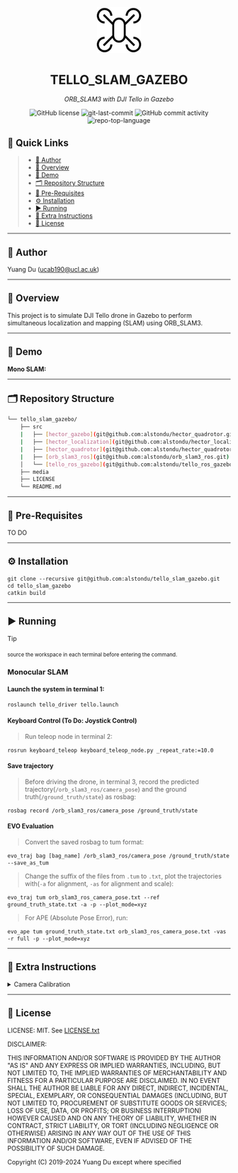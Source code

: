 <p align="center">
    <img src="https://raw.githubusercontent.com/alstondu/Tello-SLAM/fbfb2d10c64432fe60b3cd47ad782f9ca4442845/fig/drone-thin.svg" width="100" />
</p>

<p align="center">
    <h1 align="center">TELLO_SLAM_GAZEBO</h1>
</p>
<p align="center">
    <em>ORB_SLAM3 with DJI Tello in Gazebo</em>
</p>

<div align="center">
<img src="https://img.shields.io/github/license/alstondu/tello_slam_gazebo ?style=flat-square&color=5D6D7E" alt="GitHub license" />
<img src="https://img.shields.io/github/last-commit/alstondu/tello_slam_gazebo?style=flat-square&color=5D6D7E" alt="git-last-commit" />
<img src="https://img.shields.io/github/commit-activity/m/alstondu/tello_slam_gazebo?style=flat-square&color=5D6D7E" alt="GitHub commit activity" />
<img src="https://img.shields.io/github/languages/top/alstondu/tello_slam_gazebo?style=flat&color=0080ff" alt="repo-top-language">
</div>

## 🔗 Quick Links

> - [🤝 Author](#-author)
> - [📍 Overview](#-overview)
> - [👾  Demo](#-demo)
> - [🗂️ Repository Structure](#-repository-structure)
> - [🚀 Pre-Requisites](#-pre-requisites)
> - [⚙️ Installation](#️-installation)
> - [► Running](#-running)
> - [🤖 Extra Instructions](#-extra-instructions)
> - [📄 License](#-license)

---
## 🤝 Author
Yuang Du (ucab190@ucl.ac.uk)

---
## 📍 Overview
This project is to simulate DJI Tello drone in Gazebo to perform simultaneous localization and mapping (SLAM) using ORB_SLAM3.

---
## 👾 Demo

**Mono SLAM:**

---
## 🗂️ Repository Structure

```sh
└── tello_slam_gazebo/
    ├── src
    |   ├── [hector_gazebo](git@github.com:alstondu/hector_quadrotor.git)
    |   ├── [hector_localization](git@github.com:alstondu/hector_localization.git)
    |   ├── [hector_quadrotor](git@github.com:alstondu/hector_quadrotor.git)
    |   ├── [orb_slam3_ros](git@github.com:alstondu/orb_slam3_ros.git)
    │   └── [tello_ros_gazebo](git@github.com:alstondu/tello_ros_gazebo.git)
    ├── media
    ├── LICENSE
    └── README.md
```

---
## 🚀 Pre-Requisites
TO DO

---
## ⚙️ Installation

```
git clone --recursive git@github.com:alstondu/tello_slam_gazebo.git
cd tello_slam_gazebo
catkin build
```

---
## ► Running
> [!TIP]
>
> <sub>source the workspace in each terminal before entering the command.</sub>

###  Monocular SLAM

#### Launch the system in terminal 1:

```
roslaunch tello_driver tello.launch
```

#### Keyboard Control (To Do: Joystick Control)

> Run teleop node in terminal 2:

```
rosrun keyboard_teleop keyboard_teleop_node.py _repeat_rate:=10.0
```

#### Save trajectory

> Before driving the drone, in terminal 3, record the predicted trajectory(```/orb_slam3_ros/camera_pose```) and the ground truth(```/ground_truth/state```) as rosbag:

```
rosbag record /orb_slam3_ros/camera_pose /ground_truth/state
```

#### EVO Evaluation

> Convert the saved rosbag to tum format:

```
evo_traj bag [bag_name] /orb_slam3_ros/camera_pose /ground_truth/state --save_as_tum
```

> Change the suffix of the files from ```.tum``` to ```.txt```, plot the trajectories with(```-a``` for alignment, ```-as``` for alignment and scale):

```
evo_traj tum orb_slam3_ros_camera_pose.txt --ref ground_truth_state.txt -a -p --plot_mode=xyz
```
> For APE (Absolute Pose Error), run:

```
evo_ape tum ground_truth_state.txt orb_slam3_ros_camera_pose.txt -vas -r full -p --plot_mode=xyz
```

---
## 🤖 Extra Instructions
<details closed><summary>Camera Calibration</summary>

<br>

> Launch the world with calibration board and tello:

```
roslaunch tello_driver cam_cal.launch
```

> Run keyboard teleop node in terminal 2:

```
rosrun keyboard_teleop keyboard_teleop_node.py _repeat_rate:=10.0
```
> Run cam_calibration node:

```
rosrun cam_calibration cameracalibrator.py --size 7x7 --square 0.25 image:=/front_cam/camera/image camera:=/front_cam
```
> Drive the drone around the board until ```X, Y, Size, Skew``` all turn green. Click on the 'CALIBRATE' button, 'Save' the parameters and exit with 'COMMIT'.
</details>

---
## 📄 License
LICENSE: MIT.  See [LICENSE.txt](https://github.com/alstondu/tello_slam_gazebo/blob/main/LICENSE)

DISCLAIMER:

THIS INFORMATION AND/OR SOFTWARE IS PROVIDED BY THE AUTHOR "AS IS" AND ANY
EXPRESS OR IMPLIED WARRANTIES, INCLUDING, BUT NOT LIMITED TO, THE IMPLIED
WARRANTIES OF MERCHANTABILITY AND FITNESS FOR A PARTICULAR PURPOSE ARE
DISCLAIMED. IN NO EVENT SHALL THE AUTHOR BE LIABLE FOR ANY DIRECT, INDIRECT,
INCIDENTAL, SPECIAL, EXEMPLARY, OR CONSEQUENTIAL DAMAGES (INCLUDING, BUT NOT
LIMITED TO, PROCUREMENT OF SUBSTITUTE GOODS OR SERVICES; LOSS OF USE, DATA, OR
PROFITS; OR BUSINESS INTERRUPTION) HOWEVER CAUSED AND ON ANY THEORY OF
LIABILITY, WHETHER IN CONTRACT, STRICT LIABILITY, OR TORT (INCLUDING NEGLIGENCE
OR OTHERWISE) ARISING IN ANY WAY OUT OF THE USE OF THIS INFORMATION AND/OR
SOFTWARE, EVEN IF ADVISED OF THE POSSIBILITY OF SUCH DAMAGE.

Copyright (C) 2019-2024 Yuang Du except where specified